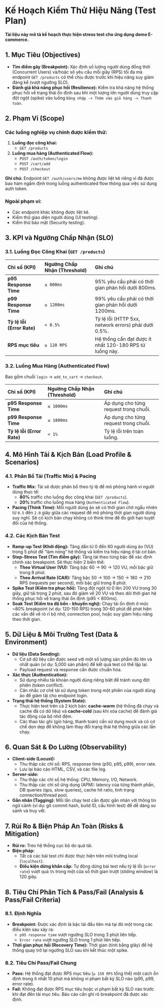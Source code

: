 # Kế Hoạch Kiểm Thử Hiệu Năng (Test Plan)

**Tài liệu này mô tả kế hoạch thực hiện stress test cho ứng dụng demo E-commerce.**


## 1. Mục Tiêu (Objectives)

*   **Tìm điểm gãy (Breakpoint):** Xác định số lượng người dùng đồng thời (Concurrent Users) và/hoặc số yêu cầu mỗi giây (RPS) tối đa mà endpoint `GET /products` có thể chịu được trước khi hiệu năng suy giảm đáng kể (vượt ngưỡng SLO).
*   **Đánh giá khả năng phục hồi (Resilience):** Kiểm tra khả năng hệ thống phục hồi về trạng thái ổn định sau khi một lượng lớn người dùng truy cập đột ngột (spike) vào luồng `Đăng nhập -> Thêm vào giỏ hàng -> Thanh toán`.


## 2. Phạm Vi (Scope)

### Các luồng nghiệp vụ chính được kiểm thử:

1.  **Luồng đọc công khai:**
    *   `GET /products`
2.  **Luồng mua hàng (Authenticated Flow):**
    *   `POST /auth/token/login`
    *   `POST /cart/add`
    *   `POST /checkout`

**Ghi chú:** Endpoint `GET /auth/users/me` không được liệt kê riêng vì đã được bao hàm ngầm định trong luồng authenticated flow thông qua việc sử dụng auth token.

### Ngoài phạm vi:

*   Các endpoint khác không được liệt kê.
*   Kiểm thử giao diện người dùng (UI testing).
*   Kiểm thử bảo mật (Security testing).


## 3. KPI và Ngưỡng Chấp Nhận (SLO)

### 3.1. Luồng Đọc Công Khai (`GET /products`)

| Chỉ số (KPI) | Ngưỡng Chấp Nhận (Threshold) | Ghi chú |
| :--- | :--- | :--- |
| **p95 Response Time** | `≤ 800ms` | 95% yêu cầu phải có thời gian phản hồi dưới 800ms. |
| **p99 Response Time** | `≤ 1200ms` | 99% yêu cầu phải có thời gian phản hồi dưới 1200ms. |
| **Tỷ lệ lỗi (Error Rate)** | `< 0.5%` | Tỷ lệ lỗi (HTTP 5xx, network errors) phải dưới 0.5%. |
| **RPS mục tiêu** | `≥ 120 RPS` | Hệ thống cần đạt được ít nhất 120-180 RPS từ luồng này. |

### 3.2. Luồng Mua Hàng (Authenticated Flow)

Bao gồm chuỗi `login` -> `add_to_cart` -> `checkout`.

| Chỉ số (KPI) | Ngưỡng Chấp Nhận (Threshold) | Ghi chú |
| :--- | :--- | :--- |
| **p95 Response Time** | `≤ 1000ms` | Áp dụng cho từng request trong chuỗi. |
| **p99 Response Time** | `≤ 1800ms` | Áp dụng cho từng request trong chuỗi. |
| **Tỷ lệ lỗi (Error Rate)** | `< 1%` | Tỷ lệ lỗi trên toàn luồng. |


## 4. Mô Hình Tải & Kịch Bản (Load Profile & Scenarios)

### 4.1. Phân Bổ Tải (Traffic Mix) & Pacing

*   **Traffic Mix:** Tải sẽ được phân bổ theo tỷ lệ để mô phỏng hành vi người dùng thực tế:
    *   **80%** traffic cho luồng đọc công khai (`GET /products`).
    *   **20%** traffic cho luồng mua hàng (`Authenticated Flow`).
*   **Pacing (Think Time):** Mỗi người dùng ảo sẽ có thời gian chờ ngẫu nhiên từ `0.5` đến `2.0` giây giữa các request để mô phỏng thời gian người dùng suy nghĩ. Sẽ có kịch bản chạy không có think time để đo giới hạn tuyệt đối của hệ thống.

### 4.2. Các Kịch Bản Test

*   **Ramp-up Test (Khởi động):** Tăng dần từ 0 đến 60 người dùng ảo (VU) trong 5 phút để "làm nóng" hệ thống và kiểm tra hiệu năng ở tải cơ bản.
*   **Step-Stress Test (Tìm điểm gãy):** Tăng tải theo từng bậc để xác định chính xác breakpoint. Sẽ thực hiện 2 biến thể:
    *   **Theo Virtual User (VU):** Tăng bậc 60 -> 90 -> 120 VU, mỗi bậc giữ trong 8 phút.
    *   **Theo Arrival Rate (CAR):** Tăng bậc 50 -> 100 -> 150 -> 180 -> 210 RPS (requests per second), mỗi bậc giữ trong 8 phút.
*   **Spike Test (Kiểm tra phục hồi):** Tăng đột ngột từ 0 lên 200 VU trong 30 giây, giữ tải trong 2 phút, sau đó giảm về 20 VU và theo dõi thời gian hệ thống phục hồi về trạng thái ổn định (p95 < 800ms).
*   **Soak Test (Kiểm tra độ bền - khuyến nghị):** Chạy tải ổn định ở mức ~80% breakpoint (ví dụ: 120-150 RPS) trong 30-60 phút để phát hiện các vấn đề về rò rỉ bộ nhớ, connection pool, hoặc suy giảm hiệu năng theo thời gian.


## 5. Dữ Liệu & Môi Trường Test (Data & Environment)

*   **Dữ liệu (Data Seeding):**
    *   Cơ sở dữ liệu cần được seed với một số lượng sản phẩm đủ lớn và nhất quán (ví dụ: 5,000 sản phẩm) để kết quả test có thể lặp lại.
    *   Payload request và response cần được chuẩn hóa.
*   **Xác thực (Authentication):**
    *   Sử dụng nhiều tài khoản người dùng riêng biệt để tránh xung đột phiên (token conflict).
    *   Cân nhắc cơ chế tái sử dụng token trong một phiên của người dùng ảo để giảm tải cho endpoint login.
*   **Trạng thái hệ thống (System State):**
    *   Thực hiện test trên cả 2 kịch bản: **cache-warm** (hệ thống đã chạy và cache đã có dữ liệu) và **cache-cold** (sau khi xóa cache) để đánh giá tác động của bộ nhớ đệm.
    *   Các thao tác ghi (giỏ hàng, thanh toán) cần sử dụng mock và có cơ chế dọn dẹp để không làm thay đổi trạng thái hệ thống giữa các lần chạy.


## 6. Quan Sát & Đo Lường (Observability)

*   **Client-side (Locust):**
    *   Thu thập các chỉ số: RPS, response time (p50, p95, p99), error rate.
    *   Lưu lại báo cáo HTML, CSV, và các file log.
*   **Server-side:**
    *   Thu thập các chỉ số hệ thống: CPU, Memory, I/O, Network.
    *   Thu thập các chỉ số ứng dụng (APM): latency của từng thành phần, DB queries (qps, slow queries), cache hit ratio, tình trạng connection/thread pool.
*   **Gắn nhãn (Tagging):** Mỗi lần chạy test cần được gắn nhãn với thông tin ngữ cảnh (ví dụ: git commit hash, build ID, cấu hình test) để dễ dàng so sánh và truy vết.


## 7. Rủi Ro & Biện Pháp An Toàn (Risks & Mitigation)

*   **Rủi ro:** Treo hệ thống cục bộ do quá tải.
*   **Biện pháp:**
    *   Tất cả các bài test chỉ được thực hiện trên môi trường local (`localhost`).
    *   **Điều kiện dừng khẩn cấp:** Tự động dừng bài test nếu tỷ lệ lỗi (`error rate`) vượt quá `5%` trong một cửa sổ thời gian trượt (sliding window) là 120 giây.


## 8. Tiêu Chí Phân Tích & Pass/Fail (Analysis & Pass/Fail Criteria)

### 8.1. Định Nghĩa

*   **Breakpoint:** Được xác định là bậc tải đầu tiên mà tại đó một trong các điều kiện sau xảy ra:
    *   `p95 response time` vượt ngưỡng SLO trong 3 phút liên tiếp.
    *   `Error rate` vượt ngưỡng SLO trong 1 phút liên tiếp.
*   **Thời gian phục hồi (Recovery Time):** Thời gian (tính bằng giây) để hệ thống quay trở lại ngưỡng SLO sau khi kết thúc một spike.

### 8.2. Tiêu Chí Pass/Fail Chung

*   **Pass:** Hệ thống đạt được RPS mục tiêu (`≥ 150 RPS` tổng thể) một cách ổn định trong ít nhất 10 phút mà không vi phạm bất kỳ SLO nào (p95, p99, error rate).
*   **Fail:** Không đạt được RPS mục tiêu hoặc vi phạm bất kỳ SLO nào trước khi đạt đến tải mục tiêu. Báo cáo cần ghi rõ breakpoint đã được xác định.